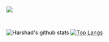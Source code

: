 <br/>
</a>

![](https://visitor-badge.glitch.me/badge?page_id=harshad317.harshad317)


<br />


![Harshad's github stats](https://github-readme-stats.vercel.app/api?username=harshad317&show_icons=true&hide_border=true)
[![Top Langs](https://github-readme-stats.vercel.app/api/top-langs/?username=harshad317)](https://github.com/harshad317/github-readme-stats)
